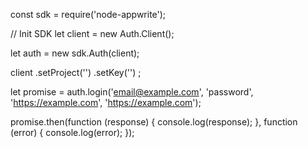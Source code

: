 const sdk = require('node-appwrite');

// Init SDK
let client = new Auth.Client();

let auth = new sdk.Auth(client);

client
    .setProject('')
    .setKey('')
;

let promise = auth.login('email@example.com', 'password', 'https://example.com', 'https://example.com');

promise.then(function (response) {
    console.log(response);
}, function (error) {
    console.log(error);
});